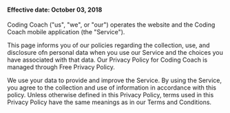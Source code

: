 #### Effective date: October 03, 2018

Coding Coach ("us", "we", or "our") operates the website and the Coding Coach mobile application (the "Service").

This page informs you of our policies regarding the collection, use, and disclosure ofn personal data when you use our Service and the choices you have associated with that data. Our Privacy Policy for Coding Coach is managed through Free Privacy Policy.

We use your data to provide and improve the Service. By using the Service, you agree to the collection and use of information in accordance with this policy. Unless otherwise defined in this Privacy Policy, terms used in this Privacy Policy have the same meanings as in our Terms and Conditions.
